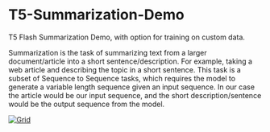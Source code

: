 # T5-Summarization-Demo
T5 Flash Summarization Demo, with option for training on custom data.


Summarization is the task of summarizing text from a larger document/article into a short sentence/description. For example, taking a web article and describing the topic in a short sentence. This task is a subset of Sequence to Sequence tasks, which requires the model to generate a variable length sequence given an input sequence. In our case the article would be our input sequence, and the short description/sentence would be the output sequence from the model.



[![Grid](https://img.shields.io/badge/rid_AI-run-78FF96.svg?labelColor=black&logo=data:image/svg%2bxml;base64,PHN2ZyB3aWR0aD0iNDgiIGhlaWdodD0iNDgiIGZpbGw9Im5vbmUiIHhtbG5zPSJodHRwOi8vd3d3LnczLm9yZy8yMDAwL3N2ZyI+PHBhdGggZD0iTTEgMTR2MjBhMTQgMTQgMCAwMDE0IDE0aDlWMzYuOEgxMi42VjExaDIyLjV2N2gxMS4yVjE0QTE0IDE0IDAgMDAzMi40IDBIMTVBMTQgMTQgMCAwMDEgMTR6IiBmaWxsPSIjZmZmIi8+PHBhdGggZD0iTTM1LjIgNDhoMTEuMlYyNS41SDIzLjl2MTEuM2gxMS4zVjQ4eiIgZmlsbD0iI2ZmZiIvPjwvc3ZnPg==)](https://platform.grid.ai/#/runs?script=https://github.com/aribornstein/T5-Summarization-Demo/blob/05d348b4/train.py&cloud=grid&use_spot&instance=g4dn.xlarge&accelerators=1&disk_size=200&framework=lightning&script_args=--grid_name%20silent-iguana-136%20%5C%0A--grid_strategy%20grid_search%20%5C%0A--grid_disk_size%20200%20%5C%0A--grid_max_nodes%2010%20%5C%0A--grid_instance_type%20g4dn.xlarge%20%5C%0A--use_spot%20true%20%5C%0A--grid_framework%20lightning%20%5C%0A--grid_credential%20cc-vnpnm%20%5C%0A--grid_gpus%201%20%5C%0Atrain.py%20--gpus%201%20--max_epochs%203)
